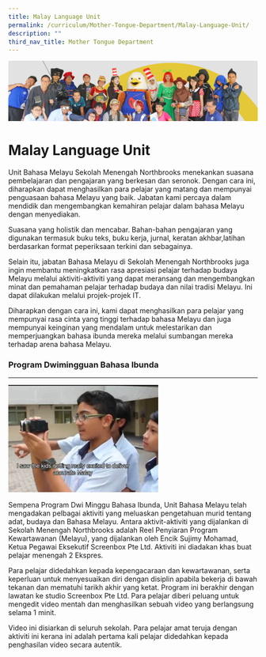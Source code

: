 ```yaml
---
title: Malay Language Unit
permalink: /curriculum/Mother-Tongue-Department/Malay-Language-Unit/
description: ""
third_nav_title: Mother Tongue Department
---
```

![](/images/curriculum.jpg)

Malay Language Unit
===================

Unit Bahasa Melayu Sekolah Menengah Northbrooks menekankan suasana pembelajaran dan pengajaran yang berkesan dan seronok. Dengan cara ini, diharapkan dapat menghasilkan para pelajar yang matang dan mempunyai penguasaan bahasa Melayu yang baik. Jabatan kami percaya dalam mendidik dan mengembangkan kemahiran pelajar dalam bahasa Melayu dengan menyediakan.

Suasana yang holistik dan mencabar. Bahan-bahan pengajaran yang digunakan termasuk buku teks, buku kerja, jurnal, keratan akhbar,latihan berdasarkan format peperiksaan terkini dan sebagainya.

Selain itu, jabatan Bahasa Melayu di Sekolah Menengah Northbrooks juga ingin membantu meningkatkan rasa apresiasi pelajar terhadap budaya Melayu melalui aktiviti-aktiviti yang dapat meransang dan mengembangkan minat dan pemahaman pelajar terhadap budaya dan nilai tradisi Melayu. Ini dapat dilakukan melalui projek-projek IT.

Diharapkan dengan cara ini, kami dapat menghasilkan para pelajar yang mempunyai rasa cinta yang tinggi terhadap bahasa Melayu dan juga mempunyai keinginan yang mendalam untuk melestarikan dan memperjuangkan bahasa ibunda mereka melalui sumbangan mereka terhadap arena bahasa Melayu.

### Program Dwimingguan Bahasa Ibunda
---------------------------------


![](/images/malaylanguageunit.png)



Sempena Program Dwi Minggu Bahasa Ibunda, Unit Bahasa Melayu telah mengadakan pelbagai aktiviti yang meluaskan pengetahuan murid tentang adat, budaya dan Bahasa Melayu. Antara aktivit-aktiviti yang dijalankan di Sekolah Menengah Northbrooks adalah Reel Penyiaran Program Kewartawanan (Melayu), yang dijalankan oleh Encik Sujimy Mohamad, Ketua Pegawai Eksekutif Screenbox Pte Ltd. Aktiviti ini diadakan khas buat pelajar menengah 2 Ekspres.  
  

Para pelajar didedahkan kepada kepengacaraan dan kewartawanan, serta keperluan untuk menyesuaikan diri dengan disiplin apabila bekerja di bawah tekanan dan mematuhi tarikh akhir yang ketat. Program ini berakhir dengan lawatan ke studio Screenbox Pte Ltd. Para pelajar diberi peluang untuk mengedit video mentah dan menghasilkan sebuah video yang berlangsung selama 1 minit.

Video ini disiarkan di seluruh sekolah. Para pelajar amat teruja dengan aktiviti ini kerana ini adalah pertama kali pelajar didedahkan kepada penghasilan video secara autentik.